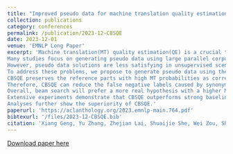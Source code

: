 ```yaml
---
title: "Improved pseudo data for machine translation quality estimation with constrained beam search"
collection: publications
category: conferences
permalink: /publication/2023-12-CBSQE
date: 2023-12-01
venue: 'EMNLP Long Paper'
excerpt: 'Machine translation(MT) quality estimation(QE) is a crucial task to estimate the quality of MT outputs when reference translations are unavailable. 
Many studies focus on generating pseudo data using large parallel corpus and achieve remarkable success in the supervised setting.
However, pseudo data solutions are less satisfying in unsupervised scenarios because the pseudo labels are inaccurate or the pseudo translations differ from the real ones. 
To address these problems, we propose to generate pseudo data using the MT model with constrained beam search~(CBSQE).
CBSQE preserves the reference parts with high MT probabilities as correct translations, while the rest parts as the wrong ones for MT generation.
Therefore, CBSQE can reduce the false negative labels caused by synonyms.
Overall, beam search will prefer a more real hypothesis with a higher MT generation likelihood.
Extensive experiments demonstrate that CBSQE outperforms strong baselines in both supervised and unsupervised settings.
Analyses further show the superiority of CBSQE.'
paperurl: 'https://aclanthology.org/2023.emnlp-main.764.pdf'
bibtexurl: '/files/2023-12-CBSQE.bib'
citation: 'Xiang Geng, Yu Zhang, Zhejian Lai, Shuaijie She, Wei Zou, Shimin Tao, Hao Yang, Jiajun Chen, and Shujian Huang. 2023. Improved Pseudo Data for Machine Translation Quality Estimation with Constrained Beam Search. <i>In Proceedings of the 2023 Conference on Empirical Methods in Natural Language Processing</i>, pages 12434–12447, Singapore. Association for Computational Linguistics.'
---
```

[Download paper here](https://aclanthology.org/2023.emnlp-main.764.pdf)